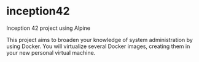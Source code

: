 # inception42
Inception 42 project using Alpine

This project aims to broaden your knowledge of system administration by using Docker.
You will virtualize several Docker images, creating them in your new personal virtual
machine.
